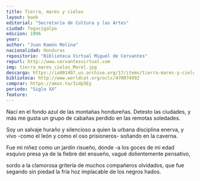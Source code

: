 ```yaml
---
title: Tierra, mares y cielos
layout: book
editorial: "Secretaría de Cultura y las Artes"
ciudad: Tegucigalpa
edicion: 1996
year: 
author: "Juan Ramón Molina"
nacionalidad: Honduras
repositorio: "Biblioteca Virtual Miguel de Cervantes"
repurl: http://www.cervantesvirtual.com
img: tierra_mares_cielos_Morel.jpg
descarga: https://ia801407.us.archive.org/17/items/tierra-mares-y-cielos-juan-ramon-molina/Tierra%2C%20mares%20y%20cielos%20-%20Juan%20Ram%C3%B3n%20Molina.pdf
biblioteca: http://www.worldcat.org/oclc/470074992
comprar: https://amzn.to/3idp5Ey
periodo: "Siglo XX"
feature: 
---
```

 

Nací en el fondo azul de las montañas
hondureñas. Detesto las ciudades, 
y más me gusta un grupo de cabañas 
perdido en las remotas soledades. 
 
Soy un salvaje huraño y silencioso 
a quien la urbana disciplina enerva, 
y vivo -como el león y como el oso 
prisioneros- soñando en la caverna. 
 
Fue mi niñez como un jardín risueño, 
donde -a los goces de mi edad esquivo 
presa ya de la fiebre del ensueño, 
vagué dolientemente pensativo, 
 
sordo a la clamorosa gritería 
de muchos compañeros olvidados, 
que fue segando sin piedad la fría 
hoz implacable de los negros hados.
